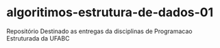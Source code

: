 # algoritimos-estrutura-de-dados-01
Repositório Destinado as entregas da disciplinas de Programacao Estruturada da UFABC
